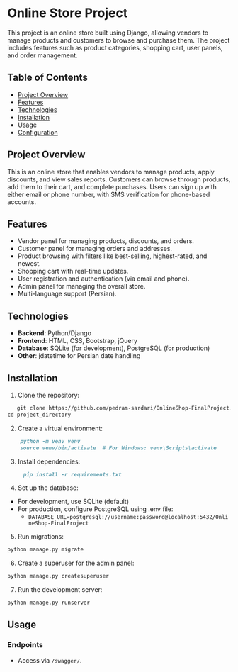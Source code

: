# Online Store Project

This project is an online store built using Django, allowing vendors to manage products and customers to browse and
purchase them. The project includes features such as product categories, shopping cart, user panels, and order
management.

## Table of Contents

- [Project Overview](#project-overview)
- [Features](#features)
- [Technologies](#technologies)
- [Installation](#installation)
- [Usage](#usage)
- [Configuration](#configuration)

## Project Overview

This is an online store that enables vendors to manage products, apply discounts, and view sales reports. Customers can
browse through products, add them to their cart, and complete purchases. Users can sign up with either email or phone
number, with SMS verification for phone-based accounts.

## Features

- Vendor panel for managing products, discounts, and orders.
- Customer panel for managing orders and addresses.
- Product browsing with filters like best-selling, highest-rated, and newest.
- Shopping cart with real-time updates.
- User registration and authentication (via email and phone).
- Admin panel for managing the overall store.
- Multi-language support (Persian).

## Technologies

- **Backend**: Python/Django
- **Frontend**: HTML, CSS, Bootstrap, jQuery
- **Database**: SQLite (for development), PostgreSQL (for production)
- **Other**: jdatetime for Persian date handling

## Installation

1. Clone the repository:

```markdown
   git clone https://github.com/pedram-sardari/OnlineShop-FinalProject.git
cd project_directory
```


2. Create a virtual environment:

```markdown
    python -m venv venv
    source venv/bin/activate  # For Windows: venv\Scripts\activate
```

3. Install dependencies:

```markdown
     pip install -r requirements.txt
```

4. Set up the database:

- For development, use SQLite (default)
- For production, configure PostgreSQL using .env file:
    - `DATABASE_URL=postgresql://username:password@localhost:5432/OnlineShop-FinalProject`

5. Run migrations:

```markdown
python manage.py migrate
```

6. Create a superuser for the admin panel:

```markdown
python manage.py createsuperuser
```

7. Run the development server:

```markdown
python manage.py runserver
```

## Usage

### Endpoints

- Access via `/swagger/`.